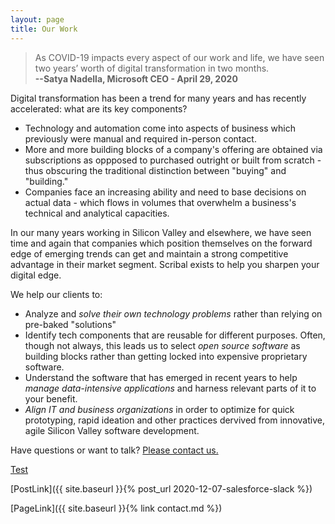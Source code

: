 ```yaml
---
layout: page
title: Our Work
---
```



  > As COVID-19 impacts every aspect of our work and life, we have seen two years’ worth of digital transformation in two months.  
  **--Satya Nadella, Microsoft CEO - April 29, 2020**


Digital transformation has been a trend for many years and has recently accelerated: what are its key components?

* Technology and automation come into aspects of business which previously were manual and required in-person contact.
* More and more building blocks of a company's offering are obtained via subscriptions as oppposed to purchased outright or built from scratch - thus obscuring the traditional distinction between "buying" and "building."
* Companies face an increasing ability and need to base decisions on actual data - which flows in volumes that overwhelm a business's technical and analytical capacities.

In our many years working in Silicon Valley and elsewhere, we have seen time and again that companies which position themselves on the forward edge of emerging trends can get and maintain a strong competitive advantage in their market segment. Scribal exists to help you sharpen your digital edge.

We help our clients to:
- Analyze and *solve their own technology problems* rather than relying on pre-baked "solutions"
- Identify tech components that are reusable for different purposes. Often, though not always, this leads us to select *open source software* as building blocks rather than getting locked into expensive proprietary software.
- Understand the software that has emerged in recent years to help *manage data-intensive applications* and harness relevant parts of it to your benefit.
- *Align IT and business organizations* in order to optimize for quick prototyping, rapid ideation and other practices dervived from innovative, agile Silicon Valley software development.

Have questions or want to talk? [Please contact us.](contact.md)

[Test](readme.html)

[PostLink]({{ site.baseurl }}{% post_url 2020-12-07-salesforce-slack %})

[PageLink]({{ site.baseurl }}{% link contact.md %})